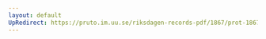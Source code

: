 ```yaml
---
layout: default
UpRedirect: https://pruto.im.uu.se/riksdagen-records-pdf/1867/prot-1867--fk--410/prot-1867--fk--410_010.pdf
---
```

